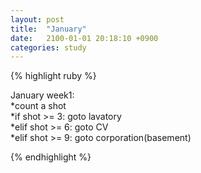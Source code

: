 ```yaml
---
layout: post
title:  "January"
date:   2100-01-01 20:18:10 +0900
categories: study
---
```


{% highlight ruby %}

January week1:  
*count a shot  
*if shot >= 3: goto lavatory  
*elif shot >= 6: goto CV  
*elif shot >= 9: goto corporation(basement)    


{% endhighlight %}





